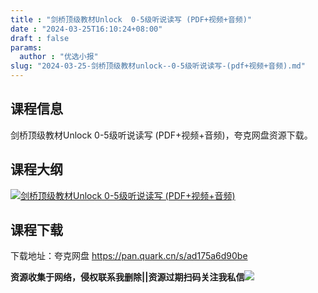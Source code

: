 ```yaml
---
title : "剑桥顶级教材Unlock  0-5级听说读写 (PDF+视频+音频)"
date : "2024-03-25T16:10:24+08:00"
draft : false
params:
  author : "优选小报"
slug: "2024-03-25-剑桥顶级教材unlock--0-5级听说读写-(pdf+视频+音频).md"
---
```


## 课程信息

剑桥顶级教材Unlock 0-5级听说读写 (PDF+视频+音频)，夸克网盘资源下载。

## 课程大纲

[![剑桥顶级教材Unlock 0-5级听说读写
\(PDF+视频+音频\)](//img7-1.zhekoulieshou.com/mmbiz_jpg/iaHBVewvSIbAjcr9g6TlCXSfiaDqkbzuEzIbKfbevg0BKbOEuBIhlHjJkzxibD6p8FfMcgBQHgOaJkKVboUrlib9WQ/0)](//img7-1.zhekoulieshou.com/mmbiz_jpg/iaHBVewvSIbAjcr9g6TlCXSfiaDqkbzuEzIbKfbevg0BKbOEuBIhlHjJkzxibD6p8FfMcgBQHgOaJkKVboUrlib9WQ/0)

## 课程下载

下载地址：夸克网盘 https://pan.quark.cn/s/ad175a6d90be

**资源收集于网络，侵权联系我删除||资源过期扫码关注我私信**![](//img7-1.zhekoulieshou.com/mmbiz_jpg/iaHBVewvSIbAjcr9g6TlCXSfiaDqkbzuEzp207hVzPqT4YGQOAazQ1KNHCeACbia5Lzq4Ckwibe48iar1q7lgVP1o3w/640?wx_fmt=jpeg&from=appmsg)


